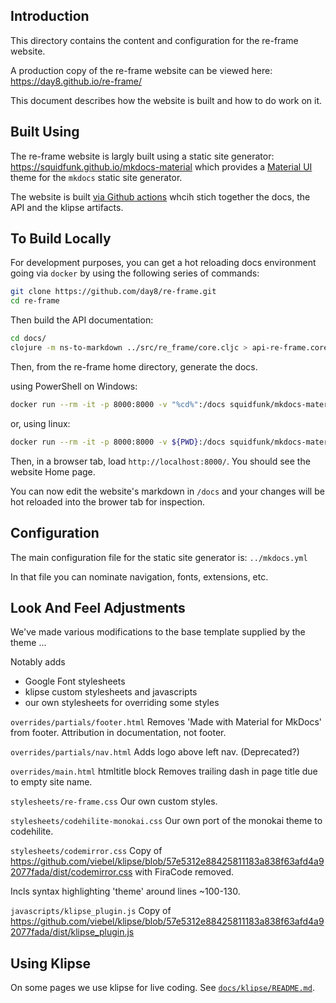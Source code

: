 ## Introduction 

This directory contains the content and configuration for the re-frame website. 

A production copy of the re-frame website can be viewed here: 
https://day8.github.io/re-frame/

This document describes how the website is built and how to do work on it. 


## Built Using 

The re-frame website is largly built using a static site generator:
<https://squidfunk.github.io/mkdocs-material> which provides 
a [Material UI](https://material.io/) theme for the `mkdocs` static site generator.

The website is built [via Github actions](https://github.com/day8/re-frame/blob/feature/mkdocs/.github/workflows/docs-workflow.yml)
whcih stich together the docs, the API and the klipse artifacts.

## To Build Locally

For development purposes, you can get a hot reloading docs environment going via `docker` by using the following series of commands: 
```sh
git clone https://github.com/day8/re-frame.git
cd re-frame
```

Then build the API documentation:
```sh
cd docs/
clojure -m ns-to-markdown ../src/re_frame/core.cljc > api-re-frame.core.md
```


Then, from the re-frame home directory, generate the docs.

using PowerShell on Windows:
```sh
docker run --rm -it -p 8000:8000 -v "%cd%":/docs squidfunk/mkdocs-material:5.1.1
```
or, using linux:
```sh
docker run --rm -it -p 8000:8000 -v ${PWD}:/docs squidfunk/mkdocs-material
```

Then, in a browser tab, load `http://localhost:8000/`. You should see the website Home page. 

You can now edit the website's markdown in `/docs` and your changes will be hot reloaded into the brower tab for inspection.


## Configuration

The main configuration file for the static site generator is:
`../mkdocs.yml`

In that file you can nominate navigation, fonts, extensions, etc.

## Look And Feel Adjustments 

We've made various modifications to the base template supplied by the theme ... 

Notably adds
- Google Font stylesheets
- klipse custom stylesheets and javascripts
- our own stylesheets for overriding some styles

`overrides/partials/footer.html`
Removes 'Made with Material for MkDocs' from footer.
Attribution in documentation, not footer.

`overrides/partials/nav.html`
Adds logo above left nav. (Deprecated?)

`overrides/main.html`
htmltitle block
Removes trailing dash in page title due to empty site name.

`stylesheets/re-frame.css`
Our own custom styles.

`stylesheets/codehilite-monokai.css`
Our own port of the monokai theme to codehilite.

`stylesheets/codemirror.css`
Copy of https://github.com/viebel/klipse/blob/57e5312e88425811183a838f63afd4a92077fada/dist/codemirror.css
with FiraCode removed.

Incls syntax highlighting 'theme' around lines ~100-130.

`javascripts/klipse_plugin.js`
Copy of https://github.com/viebel/klipse/blob/57e5312e88425811183a838f63afd4a92077fada/dist/klipse_plugin.js

## Using Klipse

On some pages we use klipse for live coding. 
See [`docs/klipse/README.md`](klipse/README.md).
